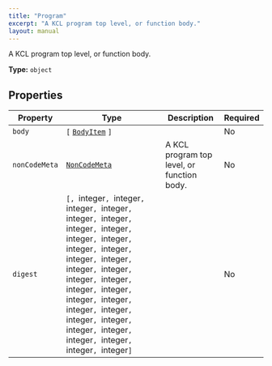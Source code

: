 ```yaml
---
title: "Program"
excerpt: "A KCL program top level, or function body."
layout: manual
---
```


A KCL program top level, or function body.

**Type:** `object`





## Properties

| Property | Type | Description | Required |
|----------|------|-------------|----------|
| `body` |`[` [`BodyItem`](/docs/kcl/types/BodyItem) `]`|  | No |
| `nonCodeMeta` |[`NonCodeMeta`](/docs/kcl/types/NonCodeMeta)| A KCL program top level, or function body. | No |
| `digest` |`[, `integer`, `integer`, `integer`, `integer`, `integer`, `integer`, `integer`, `integer`, `integer`, `integer`, `integer`, `integer`, `integer`, `integer`, `integer`, `integer`, `integer`, `integer`, `integer`, `integer`, `integer`, `integer`, `integer`, `integer`, `integer`, `integer`, `integer`, `integer`, `integer`, `integer`, `integer`, `integer`]`|  | No |


